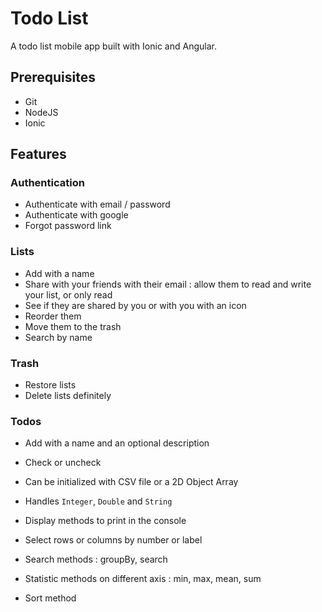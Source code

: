 # Todo List

A todo list mobile app built with Ionic and Angular.

## Prerequisites
* Git
* NodeJS
* Ionic

## Features
### Authentication

* Authenticate with email / password
* Authenticate with google
* Forgot password link

### Lists

* Add with a name
* Share with your friends with their email : allow them to read and write your list, or only read
* See if they are shared by you or with you with an icon
* Reorder them
* Move them to the trash
* Search by name

### Trash

* Restore lists
* Delete lists definitely

### Todos

* Add with a name and an optional description
* Check or uncheck

* Can be initialized with CSV file or a 2D Object Array
* Handles `Integer`, `Double` and `String`
* Display methods to print in the console
* Select rows or columns by number or label
* Search methods : groupBy, search
* Statistic methods on different axis : min, max, mean, sum
* Sort method